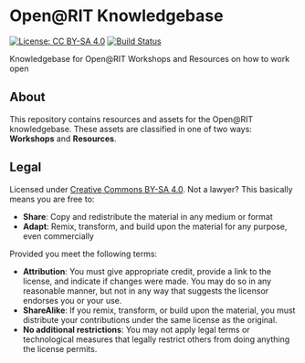 Open@RIT Knowledgebase
======================

[![License: CC BY-SA 4.0](https://img.shields.io/badge/License-CC%20BY--SA%204.0-lightgrey.svg)](https://creativecommons.org/licenses/by-sa/4.0/)
[![Build Status](https://travis-ci.org/FOSSRIT/knowledgebase.svg?branch=master)](https://travis-ci.org/FOSSRIT/knowledgebase)

Knowledgebase for Open@RIT Workshops and Resources on how to work open


## About

This repository contains resources and assets for the Open@RIT knowledgebase.
These assets are classified in one of two ways: **Workshops** and **Resources**.
<!-- Will uncomment this later, once content hierarchy is defined:
Here is what you can find here:

* [AI Ethics & Transparency](https://librecorps.github.io/resources/ai)
* [Community Strategy](https://librecorps.github.io/resources/community)
* [Legal](https://librecorps.github.io/resources/legal)
* [Open Hardware](https://librecorps.github.io/resources/hardware)
* [Outreach & Marketing](https://librecorps.github.io/resources/outreach)
* [Project Management](https://librecorps.github.io/resources/project-management)
* [Tooling & Automation](https://librecorps.github.io/resources/tooling)
-->


## Legal

Licensed under [Creative Commons BY-SA 4.0](https://creativecommons.org/licenses/by-sa/4.0/ "Attribution-ShareAlike 4.0 International (CC BY-SA 4.0)").
Not a lawyer?
This basically means you are free to:

* **Share**:
  Copy and redistribute the material in any medium or format
* **Adapt**:
  Remix, transform, and build upon the material for any purpose, even commercially

Provided you meet the following terms:

* **Attribution**:
  You must give appropriate credit, provide a link to the license, and indicate if changes were made.
  You may do so in any reasonable manner, but not in any way that suggests the licensor endorses you or your use.
* **ShareAlike**:
  If you remix, transform, or build upon the material, you must distribute your contributions under the same license as the original.
* **No additional restrictions**:
  You may not apply legal terms or technological measures that legally restrict others from doing anything the license permits.
